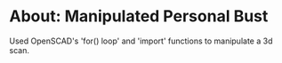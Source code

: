 About: Manipulated Personal Bust
======================

Used OpenSCAD's 'for() loop' and 'import' functions to manipulate a 3d scan.

